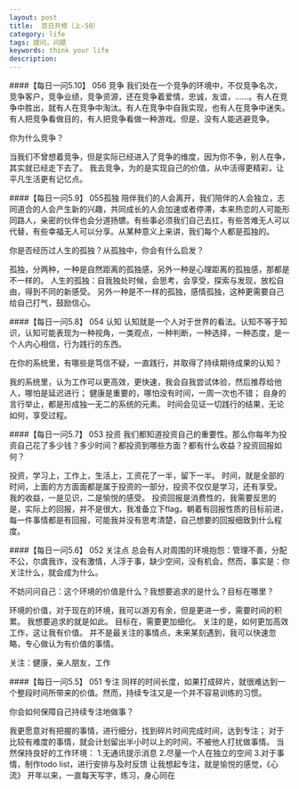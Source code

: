 ```yaml
---
layout: post
title:  百日共修（上-50）
category: life
tags: 提问，问题
keywords: think your life
description:
---
```



####【每日一问5.10】 056 竞争
我们处在一个竞争的环境中，不仅竞争名次，竞争客户，竞争业绩，竞争资源，还在竞争着爱情，忠诚，友谊，……。有人在竞争中胜出，就有人在竞争中淘汰。有人在竞争中自我实现，也有人在竞争中迷失。有人把竞争看做目的，有人把竞争看做一种游戏。但是，没有人能逃避竞争。
 
你为什么竞争？

当我们不曾想着竞争，但是实际已经进入了竞争的维度，因为你不争，别人在争，其实就已经走下去了。
我去竞争，为的是实现自己的价值，从中活得更精彩，让平凡生活更有记忆点。

####【每日一问5.9】 055孤独
陪伴我们的人会离开，我们陪伴的人会独立，志同道合的人会产生新的兴趣，共同成长的人会加速或者停滞，本来热恋的人可能形同路人，亲密的伙伴也会分道扬镳。有些事必须我们自己去扛，有些苦难无人可以代替，有些幸福无人可以分享。从某种意义上来讲，我们每个人都是孤独的。
 
你是否经历过人生的孤独？从孤独中，你会有什么启发？

孤独，分两种，一种是自然距离的孤独感，另外一种是心理距离的孤独感，那都是不一样的。
人生的孤独：自我独处时候，会思考，会享受，探索与发现，放松自由，得到不同的新感受。
另外一种是不一样的孤独，感情孤独，这种更需要自己给自己打气，鼓励信心。


####【每日一问5.8】 054 认知
认知就是一个人对于世界的看法。认知不等于知识，认知可能表现为一种视角，一类观点，一种判断，一种选择，一种态度，是一个人内心相信，行为践行的东西。
 
在你的系统里，有哪些是笃信不疑，一直践行，并取得了持续期待成果的认知？

我的系统里，认为工作可以更高效，更快速，我会自我尝试体验，然后推荐给他人，哪怕是延迟进行；
健康是重要的，哪怕没有时间，一周一次也不错；
自身的言行举止，都是形成独一无二的系统的元素。
时间会见证一切践行的结果，无论如何，享受过程。

####【每日一问5.7】 053 投资
我们都知道投资自己的重要性。那么你每年为投资自己花了多少钱？多少时间？都投资到哪些方面？都有什么收益？投资回报如何？

投资，学习上，工作上，生活上，工资花了一半，留下一半。
时间，就是全部的时间，上面的方方面面都是属于投资的一部分，投资不仅仅是学习，还有享受。
我的收益，一是见识，二是愉悦的感受。
投资回报是消费性的，我需要反思的是，实际上的回报，并不是很大，我准备立下flag，朝着有回报性质的目标前进，每一件事情都是有回报，可能我并没有思考清楚，自己想要的回报细致到什么程度。



####【每日一问5.6】 052 关注点
总会有人对周围的环境抱怨：管理不善，分配不公，尔虞我诈，没有激情，人浮于事，缺少空间，没有机会。然而，事实是：你关注什么，就会成为什么。
 
不妨问问自己：这个环境的价值是什么？我想要追求的是什么？目标在哪里？

环境的价值，对于现在的环境，我可以游刃有余，但是更进一步，需要时间的积累。
我想要追求的就是如此。
目标在，需要更加细化。
关注的是，如何更加高效工作，这让我有价值。
并不是最关注的事情点，未来某刻遇到，我可以快速忽略，专心做认为有价值的事情。

关注：健康，亲人朋友，工作

####【每日一问5.5】 051 专注
同样的时间长度，如果打成碎片，就很难达到一个整段时间所带来的价值。然而，持续专注又是一个并不容易训练的习惯。
 
你会如何保障自己持续专注地做事？

我更愿意对有把握的事情，进行细分，找到碎片时间完成时间，达到专注；
对于比较有难度的事情，就会计划留出半小时以上的时间，不被他人打扰做事情。
当然保持良好的工作环境：
1.无通讯提示消息
2.尽量一个人在独立的空间
3.对于事情，制作todo list，进行安排与及时反馈
让我想起专注，就是愉悦的感觉，《心流》
开年以来，一直每天写字，练习，身心同在



